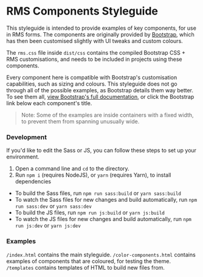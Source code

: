 # RMS Components Styleguide

This styleguide is intended to provide examples of key components, for use in RMS forms. The components are originally provided by [Bootstrap](https://getbootstrap.com/), which has then been customised slightly with UI tweaks and custom colours.

The `rms.css` file inside `dist/css` contains the compiled Bootstrap CSS + RMS customisations, and needs to be included in projects using these components.

Every component here is compatible with Bootstrap's customisation capabilities, such as sizing and colours. This styleguide does not go through all of the possible examples, as Bootstrap details them way better. To see them all, [view Bootstrap's full documentation](https://getbootstrap.com/), or click the Bootstrap link below each component's title.

> Note: Some of the examples are inside containers with a fixed width, to prevent them from spanning unusually wide.

### Development

If you'd like to edit the Sass or JS, you can follow these steps to set up your environment.

1. Open a command line and `cd` to the directory.
2. Run `npm i` (requires NodeJS), or `yarn` (requires Yarn), to install dependencies

- To build the Sass files, run `npm run sass:build` or `yarn sass:build`
- To watch the Sass files for new changes and build automatically, run `npm run sass:dev` or `yarn sass:dev`
- To build the JS files, run `npm run js:build` or `yarn js:build`
- To watch the JS files for new changes and build automatically, run `npm run js:dev` or `yarn js:dev`

### Examples

`/index.html` contains the main styleguide.
`/color-components.html` contains examples of components that are coloured, for testing the theme.
`/templates` contains templates of HTML to build new files from.

